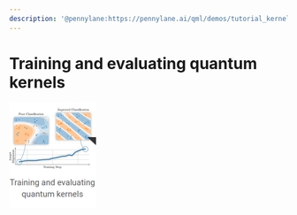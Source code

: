 ```yaml
---
description: '@pennylane:https://pennylane.ai/qml/demos/tutorial_kernels_module.html'
---
```


# Training and evaluating quantum kernels

![](<../../.gitbook/assets/grafik (16).png>)
